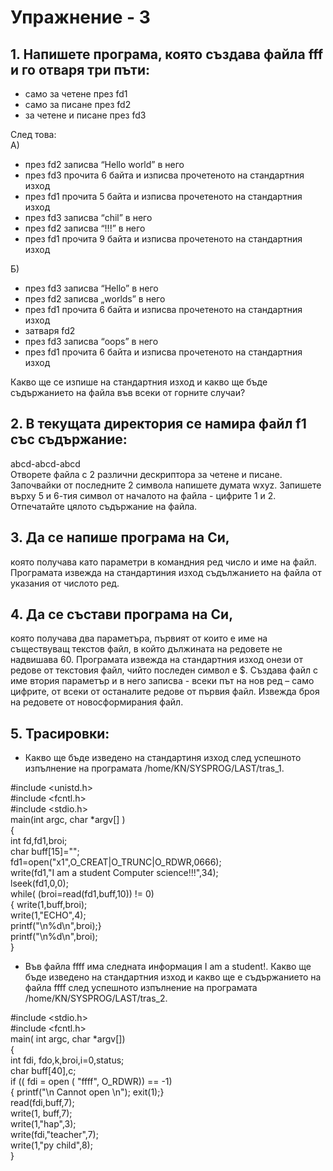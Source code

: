 # Упражнение - 3


## 1.	 Напишете програма, която създава файла fff и го отваря три пъти:
*	само за четене през fd1
*	само за писане през fd2
*	за четене и писане през fd3

След това:<br>
A)  
*	през fd2 записва “Hello world” в него
*	през fd3 прочита 6 байта и изписва прочетеното на стандартния изход
*	през fd1 прочита 5 байта  и изписва прочетеното на стандартния изход
*	през fd3 записва “chil”  в него 
*	през fd2 записва “!!!”  в него
*	през fd1  прочита 9 байта  и изписва прочетеното на стандартния изход

Б)
*	през fd3 записва “Hello” в него
*	през fd2 записва „worlds” в него
*	през fd1 прочита 6 байта  и изписва прочетеното на стандартния изход
*	затваря  fd2
*	през fd3 записва “oops”  в него
*	през fd1  прочита 6 байта  и изписва прочетеното на стандартния изход

Какво ще се изпише на стандартния изход и какво ще бъде съдържанието на файла във всеки от горните  случаи?


## 2.	В текущата директория се намира файл f1 със съдържание: <br>
abcd-abcd-abcd <br>
Отворете файла с 2 различни дескриптора за четене и писане. Започвайки от  последните 2 символа напишете думата wxyz. Запишете върху 5 и 6-тия символ от началото на файла - цифрите 1 и 2. Отпечатайте цялото съдържание на файла.


## 3.	Да се напише програма на Си, 
която получава като параметри в командния ред число и име на файл. Програмата извежда на стандартиния изход съдължанието на файла от указания от числото ред.


## 4.	Да се състави програма на Си, 
която получава два параметъра, първият от които е име на съществуващ текстов файл, в който дължината на редовете не надвишава 60. Програмата извежда на стандартния изход онези от редове от текстовия файл, чийто последен символ е $. Създава файл с име втория параметър и в него записва - всеки път на нов ред –  само  цифрите, от всеки от останалите редове от първия файл. Извежда броя на редовете от новосформирания файл.


## 5.	Трасировки: 
*	Какво ще бъде изведено на стандартиня изход след успешното изпълнение на програмата /home/KN/SYSPROG/LAST/tras_1.

#include <unistd.h> <br>
#include <fcntl.h> <br>
#include <stdio.h> <br>
main(int argc, char *argv[] ) <br>
{  <br>
int fd,fd1,broi; <br>
char buff[15]=""; <br>
fd1=open("x1",O_CREAT|O_TRUNC|O_RDWR,0666); <br>
write(fd1,"I am a student Computer science!!!",34); <br>
lseek(fd1,0,0); <br>
while( (broi=read(fd1,buff,10)) != 0) <br>
{ write(1,buff,broi); <br>
write(1,"ECHO",4); <br>
printf("\n%d\n",broi);} <br>
printf("\n%d\n",broi); <br>
} <br>



*	Във файла ffff има следната информация I am a student!. Какво ще бъде изведено на стандартния изход и какво ще е съдържанието на файла ffff  след успешното изпълнение на програмата /home/KN/SYSPROG/LAST/tras_2.

#include <stdio.h> <br>
#include <fcntl.h> <br>
main( int argc, char *argv[]) <br>
{ <br>
   int fdi, fdo,k,broi,i=0,status; <br>
   char buff[40],c; <br>
   if (( fdi = open ( "ffff", O_RDWR)) == -1) <br>
    {  printf("\n Cannot open \n"); exit(1);} <br>
         read(fdi,buff,7); <br>
         write(1, buff,7); <br>
        write(1,"hap",3); <br>
        write(fdi,"teacher",7); <br>
        write(1,"py child",8); <br>
} <br>

